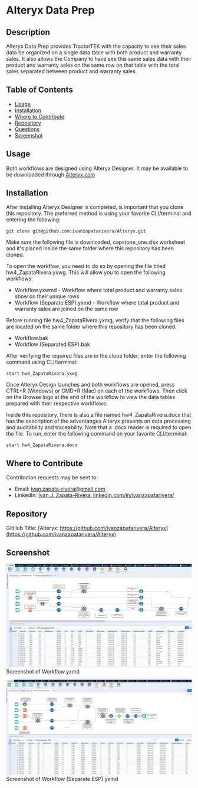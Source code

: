 # Alteryx Data Prep


## Description

Alteryx Data Prep provides TractorTEK with the capacity to see their sales data be organized on a single data table with both product and warranty sales.  It also allows the Company to have see this same sales data with their product and warranty sales on the same row on that table with the total sales separated between product and warranty sales.


## Table of Contents

* [Usage](#usage)
* [Installation](#installation)
* [Where to Contribute](#where-to-contribute)
* [Repository](#repository)
* [Questions](#questions)
* [Screenshot](#screenshot)


## Usage

Both workflows are designed using Alteryx Designer. It may be available to be downloaded through [Alteryx.com](https://www.alteryx.com/designer-trial/free-trial-alteryx)


## Installation

After installing Alteryx Designer is completed, is important that you clone this repository.  The preferred method is using your favorite CLI/terminal and entering the following:

    git clone git@github.com:ivanzapatarivera/Alteryx.git

Make sure the following file is downloaded, capstone_one.xlsx worksheet and it's placed inside the same folder where this repository has been cloned. 

To open the workflow, you need to do so by opening the file titled hw4_ZapataRivera.yxwg. This will allow you to open the following workflows:

* Workflow.yxwmd - Workflow where total product and warranty sales show on their unique rows
* Workflow (Separate ESP).yxmd - Workflow where total product and warranty sales are joined on the same row

Before running file hw4_ZapataRivera.yxmg, verify that the following files are located on the same folder where this repository has been cloned:

* Workflow.bak
* Workflow (Separated ESP).bak

After verifying the required files are in the clone folder, enter the following command using CLI/terminal:

    start hw4_ZapataRivera.yxwg

Once Alteryx Design launches and both workflows are opened, press CTRL+R (Windows) or CMD+R (Mac) on each of the workflows. Then click on the Browse logo at the end of the workflow to view the data tables prepared with their respective workflows.

Inside this repository, there is also a file named hw4_ZapataRivera.docx that has the description of the advantanges Alteryx presents on data processing and auditability and traceability. Note that a .docx reader is required to open the file.  To run, enter the following command on your favorite CLI/terminal:

    start hw4_ZapataRivera.docx 


## Where to Contribute

Contribution requests may be sent to:

* Email: [ivan.zapata-rivera@gmail.com](mailto:ivan.zapata-rivera@gmail.com)
* LinkedIn: [Ivan J. Zapata-Rivera: linkedin.com/in/ivanzapatarivera/](https://www.linkedin.com/in/ivanzapatarivera/)


## Repository

GitHub Title: [Alteryx: https://github.com/ivanzapatarivera/Alteryx](https://github.com/ivanzapatarivera/Alteryx)


## Screenshot


![Getting_Started](screenshot1.JPG)
Screenshot of Workflow.yxmd


![Getting_Started](screenshot2.JPG)
Screenshot of Workflow (Separate ESP).yxmd

